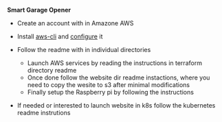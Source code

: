 **Smart Garage Opener**

- Create an account with in Amazone AWS
- Install [aws-cli](https://docs.aws.amazon.com/cli/latest/userguide/install-cliv2.html) and [configure](https://docs.aws.amazon.com/cli/latest/userguide/cli-chap-configure.html) it
- Follow the readme with in individual directories
  * Launch AWS services by reading the instructions in terraform directory readme
  * Once done follow the website dir readme instactions, where you need to copy the wesite to s3 after
minimal modifications
  * Finally setup the Raspberry pi by following the instructions

- If needed or interested to launch website in k8s follow the kubernetes readme instrutions
